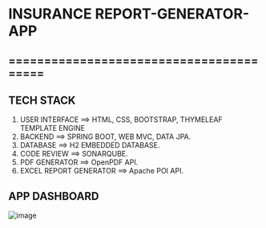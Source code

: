 
#       INSURANCE REPORT-GENERATOR-APP
##  ========================================

## TECH STACK
 1) USER INTERFACE ==> HTML, CSS, BOOTSTRAP, THYMELEAF TEMPLATE ENGINE
 2) BACKEND ==> SPRING BOOT, WEB MVC, DATA JPA.
 3) DATABASE ==>  H2 EMBEDDED DATABASE.
 4) CODE REVIEW ==> SONARQUBE.
 5) PDF GENERATOR ==> OpenPDF API.
 6) EXCEL REPORT GENERATOR ==> Apache POI API.

## APP DASHBOARD
![image](https://github.com/rks-singh/REPORT-GENERATOR-APP/assets/72653726/c54aead5-fca8-4aae-a6ce-c4e8e3ececa1)


